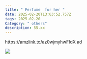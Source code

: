 ```yaml
---
title: " Perfume  for her "
date: 2025-02-20T13:03:52.757Z
tags: 2025-02-20
Category: " others"
description: 55.xx
---
```

<!--StartFragment-->

https://amzlink.to/az0wjmyhwFIdX ad

<!--StartFragment-->

![](https://m.media-amazon.com/images/I/71NC-EcJH4L._SL1500_.jpg)

<!--EndFragment-->